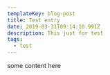 ```yaml
---
templateKey: blog-post
title: Test entry
date: 2019-03-31T09:14:10.991Z
description: This just for test
tags:
  - test
---
```

some content here
